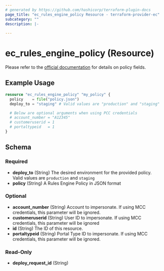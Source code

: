 ```yaml
---
# generated by https://github.com/hashicorp/terraform-plugin-docs
page_title: "ec_rules_engine_policy Resource - terraform-provider-ec"
subcategory: ""
description: |-
  
---
```


# ec_rules_engine_policy (Resource)
Please refer to the [official documentation](https://developer.edgecast.com/cdn/api/index.html#Media_Management/REv4/Add-Policy.htm) for details on policy fields.

## Example Usage

```terraform
resource "ec_rules_engine_policy" "my_policy" {
  policy    = file("policy.json")
  deploy_to = "staging" # Valid values are "production" and "staging"

  # Below are optional arguments when using PCC credentials
  # account_number = "A12345"
  # customeruserid = 1
  # portaltypeid   = 1
}
```

<!-- schema generated by tfplugindocs -->
## Schema

### Required

- **deploy_to** (String) The desired environment for the provided policy. Valid values are `production` and `staging`
- **policy** (String) A Rules Engine Policy in JSON format

### Optional

- **account_number** (String) Account to impersonate. If using MCC credentials, this parameter will be ignored.
- **customeruserid** (String) User ID to impersonate. If using MCC credentials, this parameter will be ignored
- **id** (String) The ID of this resource.
- **portaltypeid** (String) Portal Type ID to impersonate. If using MCC credentials, this parameter will be ignored.

### Read-Only

- **deploy_request_id** (String)